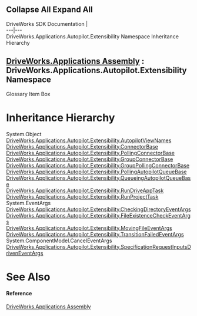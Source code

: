 Collapse All Expand All  
---  
DriveWorks SDK Documentation  |   
---|---  
DriveWorks.Applications.Autopilot.Extensibility Namespace Inheritance Hierarchy   
  
[DriveWorks.Applications Assembly](topic13.md) : DriveWorks.Applications.Autopilot.Extensibility Namespace  
---  
  
Glossary Item Box

# Inheritance Hierarchy

System.Object  
[DriveWorks.Applications.Autopilot.Extensibility.AutopilotViewNames](topic1810.md)  
[DriveWorks.Applications.Autopilot.Extensibility.ConnectorBase](topic1834.md)  
[DriveWorks.Applications.Autopilot.Extensibility.PollingConnectorBase](topic1914.md)  
[DriveWorks.Applications.Autopilot.Extensibility.GroupConnectorBase<T>](topic1857.md)  
[DriveWorks.Applications.Autopilot.Extensibility.GroupPollingConnectorBase<T>](topic1878.md)  
[DriveWorks.Applications.Autopilot.Extensibility.PollingAutopilotQueueBase](topic1898.md)  
[DriveWorks.Applications.Autopilot.Extensibility.QueueingAutopilotQueueBase<T>](topic1925.md)  
[DriveWorks.Applications.Autopilot.Extensibility.RunDriveAppTask](topic1942.md)  
[DriveWorks.Applications.Autopilot.Extensibility.RunProjectTask](topic1951.md)  
System.EventArgs  
[DriveWorks.Applications.Autopilot.Extensibility.CheckingDirectoryEventArgs](topic1826.md)  
[DriveWorks.Applications.Autopilot.Extensibility.FileExistenceCheckEventArgs](topic1849.md)  
[DriveWorks.Applications.Autopilot.Extensibility.MovingFileEventArgs](topic1888.md)  
[DriveWorks.Applications.Autopilot.Extensibility.TransitionFailedEventArgs](topic1968.md)  
System.ComponentModel.CancelEventArgs  
[DriveWorks.Applications.Autopilot.Extensibility.SpecificationRequestInputsDrivenEventArgs](topic1960.md)  


# See Also

#### Reference

[DriveWorks.Applications Assembly](topic13.md)


